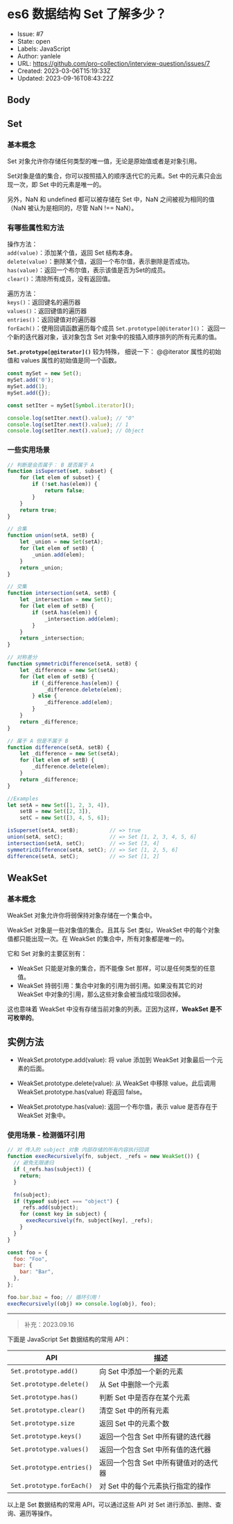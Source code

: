 # es6 数据结构 Set 了解多少？

- Issue: #7
- State: open
- Labels: JavaScript
- Author: yanlele
- URL: https://github.com/pro-collection/interview-question/issues/7
- Created: 2023-03-06T15:19:33Z
- Updated: 2023-09-16T08:43:22Z

## Body

## Set 

### 基本概念
Set 对象允许你存储任何类型的唯一值，无论是原始值或者是对象引用。

Set对象是值的集合，你可以按照插入的顺序迭代它的元素。Set 中的元素只会出现一次，即 Set 中的元素是唯一的。

另外，NaN 和 undefined 都可以被存储在 Set 中，NaN 之间被视为相同的值（NaN 被认为是相同的，尽管 NaN !== NaN）。

### 有哪些属性和方法
操作方法：               
`add(value)`：添加某个值，返回 Set 结构本身。                   
`delete(value)`：删除某个值，返回一个布尔值，表示删除是否成功。                       
`has(value)`：返回一个布尔值，表示该值是否为Set的成员。                   
`clear()`：清除所有成员，没有返回值。

遍历方法：                       
`keys()`：返回键名的遍历器                     
`values()`：返回键值的遍历器                   
`entries()`：返回键值对的遍历器                     
`forEach()`：使用回调函数遍历每个成员
`Set.prototype[@@iterator]()`： 返回一个新的迭代器对象，该对象包含 Set 对象中的按插入顺序排列的所有元素的值。

**`Set.prototype[@@iterator]()`** 较为特殊， 细说一下：
@@iterator 属性的初始值和 values 属性的初始值是同一个函数。
```js
const mySet = new Set();
mySet.add('0');
mySet.add(1);
mySet.add({});

const setIter = mySet[Symbol.iterator]();

console.log(setIter.next().value); // "0"
console.log(setIter.next().value); // 1
console.log(setIter.next().value); // Object
```

### 一些实用场景
```js
// 判断是会否属于： B 是否属于 A
function isSuperset(set, subset) {
    for (let elem of subset) {
        if (!set.has(elem)) {
            return false;
        }
    }
    return true;
}

// 合集
function union(setA, setB) {
    let _union = new Set(setA);
    for (let elem of setB) {
        _union.add(elem);
    }
    return _union;
}

// 交集
function intersection(setA, setB) {
    let _intersection = new Set();
    for (let elem of setB) {
        if (setA.has(elem)) {
            _intersection.add(elem);
        }
    }
    return _intersection;
}

// 对称差分
function symmetricDifference(setA, setB) {
    let _difference = new Set(setA);
    for (let elem of setB) {
        if (_difference.has(elem)) {
            _difference.delete(elem);
        } else {
            _difference.add(elem);
        }
    }
    return _difference;
}

// 属于 A 但是不属于 B
function difference(setA, setB) {
    let _difference = new Set(setA);
    for (let elem of setB) {
        _difference.delete(elem);
    }
    return _difference;
}

//Examples
let setA = new Set([1, 2, 3, 4]),
    setB = new Set([2, 3]),
    setC = new Set([3, 4, 5, 6]);

isSuperset(setA, setB);          // => true
union(setA, setC);               // => Set [1, 2, 3, 4, 5, 6]
intersection(setA, setC);        // => Set [3, 4]
symmetricDifference(setA, setC); // => Set [1, 2, 5, 6]
difference(setA, setC);          // => Set [1, 2]
```


## WeakSet 
### 基本概念
WeakSet 对象允许你将弱保持对象存储在一个集合中。

WeakSet 对象是一些对象值的集合。且其与 Set 类似，WeakSet 中的每个对象值都只能出现一次。在 WeakSet 的集合中，所有对象都是唯一的。

它和 Set 对象的主要区别有：

- WeakSet 只能是对象的集合，而不能像 Set 那样，可以是任何类型的任意值。
- WeakSet 持弱引用：集合中对象的引用为弱引用。如果没有其它的对 WeakSet 中对象的引用，那么这些对象会被当成垃圾回收掉。

这也意味着 WeakSet 中没有存储当前对象的列表。正因为这样，**WeakSet 是不可枚举的**。


## 实例方法

- WeakSet.prototype.add(value): 将 value 添加到 WeakSet 对象最后一个元素的后面。

- WeakSet.prototype.delete(value): 从 WeakSet 中移除 value。此后调用 WeakSet.prototype.has(value) 将返回 false。

- WeakSet.prototype.has(value): 返回一个布尔值，表示 value 是否存在于 WeakSet 对象中。


### 使用场景 - 检测循环引用
```js
// 对 传入的 subject 对象 内部存储的所有内容执行回调
function execRecursively(fn, subject, _refs = new WeakSet()) {
  // 避免无限递归
  if (_refs.has(subject)) {
    return;
  }

  fn(subject);
  if (typeof subject === "object") {
    _refs.add(subject);
    for (const key in subject) {
      execRecursively(fn, subject[key], _refs);
    }
  }
}

const foo = {
  foo: "Foo",
  bar: {
    bar: "Bar",
  },
};

foo.bar.baz = foo; // 循环引用！
execRecursively((obj) => console.log(obj), foo);
```


------------------------
> 补充：2023.09.16

下面是 JavaScript Set 数据结构的常用 API：

| API                    | 描述                                             |
| ---------------------- | ------------------------------------------------ |
| `Set.prototype.add()`  | 向 Set 中添加一个新的元素                         |
| `Set.prototype.delete()`  | 从 Set 中删除一个元素                             |
| `Set.prototype.has()`  | 判断 Set 中是否存在某个元素                       |
| `Set.prototype.clear()` | 清空 Set 中的所有元素                             |
| `Set.prototype.size`   | 返回 Set 中的元素个数                             |
| `Set.prototype.keys()`  | 返回一个包含 Set 中所有键的迭代器                 |
| `Set.prototype.values()`  | 返回一个包含 Set 中所有值的迭代器                 |
| `Set.prototype.entries()` | 返回一个包含 Set 中所有键值对的迭代器             |
| `Set.prototype.forEach()` | 对 Set 中的每个元素执行指定的操作                 |

以上是 Set 数据结构的常用 API，可以通过这些 API 对 Set 进行添加、删除、查询、遍历等操作。
